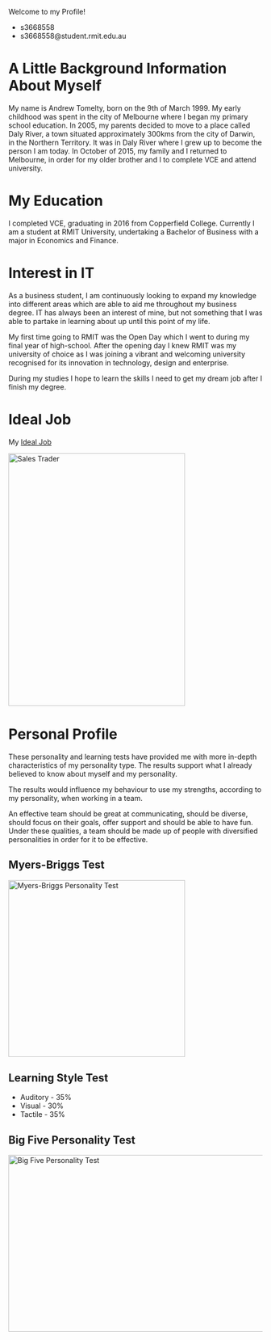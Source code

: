 Welcome to my Profile!
  
<ul> 
  <li>s3668558</li>
  <li>s3668558@student.rmit.edu.au</li>
  </ul>

<h1>A Little Background Information About Myself</h1>
<p>My name is Andrew Tomelty, born on the 9th of March 1999. My early childhood was spent in the city of Melbourne where I began my primary school education. In 2005, my parents decided to move to a place called Daly River, a town situated approximately 300kms from the city of Darwin, in the Northern Territory. It was in Daly River where I grew up to become the person I am today. In October of 2015, my family and I returned to Melbourne, in order for my older brother and I to complete VCE and attend university.</p>
  
<h1>My Education</h1> 

<p>I completed VCE, graduating in 2016 from Copperfield College. Currently I am a student at RMIT University, undertaking a Bachelor of Business with a major in Economics and Finance.</p>
  
<h1>Interest in IT</h1>
 
<p>As a business student, I am continuously looking to expand my knowledge into different areas which are able to aid me throughout my business degree. IT has always been an interest of mine, but not something that I was able to partake in learning about up until this point of my life.</p>

<p>My first time going to RMIT was the Open Day which I went to during my final year of high-school. After the opening day I knew RMIT was my university of choice as I was joining a vibrant and welcoming university recognised for its innovation in technology, design and enterprise.</p>

<p>During my studies I hope to learn the skills I need to get my dream job after I finish my degree. </p>

<h1>Ideal Job</h1>

<p>My <a href="https://www.seek.com.au/job/39678991?searchrequesttoken=2fbf6d0e-962f-456e-ac95-84869d6a5baf&type=standout">Ideal Job</a></p>

<p><img src="https://user-images.githubusercontent.com/53844491/63185964-980f0e00-c09e-11e9-978c-00203d2890ee.png" alt="Sales Trader" width="350" height="500"></p>

<h1>Personal Profile</h1>

<p>These personality and learning tests have provided me with more in-depth characteristics of my personality type. The results support what I already believed to know about myself and my personality.</p>

<p>The results would influence my behaviour to use my strengths, according to my personality, when working in a team.</p>

<p>An effective team should be great at communicating, should be diverse, should focus on their goals, offer support and should be able to have fun. Under these qualities, a team should be made up of people with diversified personalities in order for it to be effective. </p>
  
<h2>Myers-Briggs Test</h3>
<p><img src="https://user-images.githubusercontent.com/53844491/63213390-45415f00-c14f-11e9-997d-7fe2497562b3.png" alt="Myers-Briggs Personality Test" width="350" height="350"</p>


<h2>Learning Style Test</h2>
<p><The Learning Style Test scores were as followes:</p>
<ul>
  <li>Auditory - 35%
  <li>Visual - 30%
  <li>Tactile - 35%
  </ul>

<h2>Big Five Personality Test</h2>
<p><img src="https://user-images.githubusercontent.com/53844491/63213682-a74f9380-c152-11e9-9888-fc7e5821c090.png" alt="Big Five Personality Test" width="750" height="350"</p>

